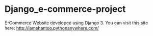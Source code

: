 # Django_e-commerce-project
E-Commerce Website developed using Django 3. You can visit this site here: http://iamshantoo.pythonanywhere.com/
